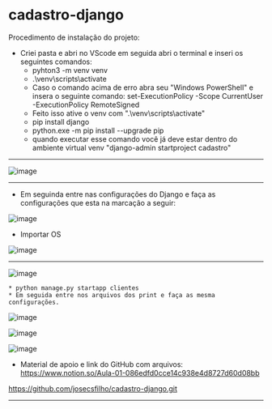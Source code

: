 # cadastro-django


Procedimento de instalação do projeto:

- Criei pasta e abri no VScode em seguida abri o terminal e inseri os seguintes comandos:
	* pyhton3 -m venv venv
	* .\venv\scripts\activate
	* Caso o comando acima de erro abra seu "Windows PowerShell" e insera o seguinte comando: set-ExecutionPolicy -Scope CurrentUser -ExecutionPolicy RemoteSigned
	* Feito isso ative o venv com ".\venv\scripts\activate"
	* pip install django
	* python.exe -m pip install --upgrade pip
	* quando executar esse comando você já deve estar dentro do ambiente virtual venv "django-admin startproject cadastro"
  
-----------------------------------------------------------------------------------------------------------------------

![image](https://user-images.githubusercontent.com/100032235/205521591-666e9139-30df-429e-ac51-9316be3cb640.png)

-----------------------------------------------------------------------------------------------------------------------
- Em seguinda entre nas configurações do Django e faça as configurações que esta na marcação a seguir:


![image](https://user-images.githubusercontent.com/100032235/205521828-502fa1b3-b3af-4107-8f9b-dc2b08c8d4e3.png)


- Importar OS

![image](https://user-images.githubusercontent.com/100032235/205522184-febd5aec-0476-4a44-a952-58e5fc692c81.png)

-----------------------------------------------------------------------------------------------------------------------

![image](https://user-images.githubusercontent.com/100032235/205522310-5ef034f1-fd9b-4473-be25-0a817692963f.png)

	* python manage.py startapp clientes
	* Em seguida entre nos arquivos dos print e faça as mesma configurações.

![image](https://user-images.githubusercontent.com/100032235/205523576-4abda3eb-1eaf-44b2-aba9-4c29eb46a69b.png)


![image](https://user-images.githubusercontent.com/100032235/205523601-be18a281-3528-4916-a934-80835ad026c0.png)


![image](https://user-images.githubusercontent.com/100032235/205523939-68607b6a-d2e1-4e74-b1be-fe2b3179b7ce.png)


- Material de apoio e link do GitHub com arquivos:
https://www.notion.so/Aula-01-086edfd0cce14c938e4d8727d60d08bb



https://github.com/josecsfilho/cadastro-django.git


-----------------------------------------------------------------------------------------------------------------------







